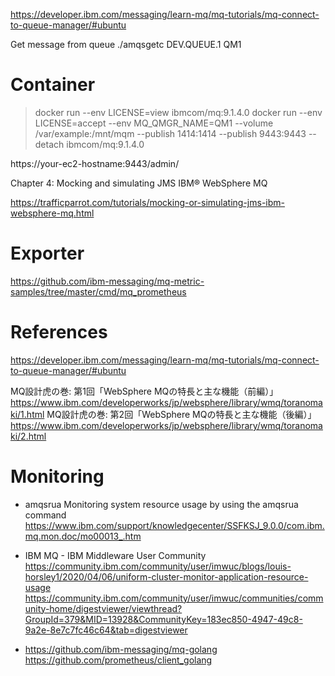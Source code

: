 
https://developer.ibm.com/messaging/learn-mq/mq-tutorials/mq-connect-to-queue-manager/#ubuntu





Get message from queue
	./amqsgetc DEV.QUEUE.1 QM1


# Container


> docker run --env LICENSE=view ibmcom/mq:9.1.4.0
> docker run --env LICENSE=accept --env MQ_QMGR_NAME=QM1 --volume /var/example:/mnt/mqm --publish 1414:1414 --publish 9443:9443 --detach ibmcom/mq:9.1.4.0


https://your-ec2-hostname:9443/admin/ 


 Chapter 4: Mocking and simulating JMS IBM® WebSphere MQ

https://trafficparrot.com/tutorials/mocking-or-simulating-jms-ibm-websphere-mq.html


# Exporter

https://github.com/ibm-messaging/mq-metric-samples/tree/master/cmd/mq_prometheus



# References

https://developer.ibm.com/messaging/learn-mq/mq-tutorials/mq-connect-to-queue-manager/#ubuntu


MQ設計虎の巻: 第1回「WebSphere MQの特長と主な機能（前編）」
https://www.ibm.com/developerworks/jp/websphere/library/wmq/toranomaki/1.html
MQ設計虎の巻: 第2回「WebSphere MQの特長と主な機能（後編）」
https://www.ibm.com/developerworks/jp/websphere/library/wmq/toranomaki/2.html


# Monitoring

- amqsrua
  Monitoring system resource usage by using the amqsrua command
  https://www.ibm.com/support/knowledgecenter/SSFKSJ_9.0.0/com.ibm.mq.mon.doc/mo00013_.htm


- IBM MQ - IBM Middleware User Community
  https://community.ibm.com/community/user/imwuc/blogs/louis-horsley1/2020/04/06/uniform-cluster-monitor-application-resource-usage
  https://community.ibm.com/community/user/imwuc/communities/community-home/digestviewer/viewthread?GroupId=379&MID=13928&CommunityKey=183ec850-4947-49c8-9a2e-8e7c7fc46c64&tab=digestviewer
  
- https://github.com/ibm-messaging/mq-golang
  https://github.com/prometheus/client_golang
